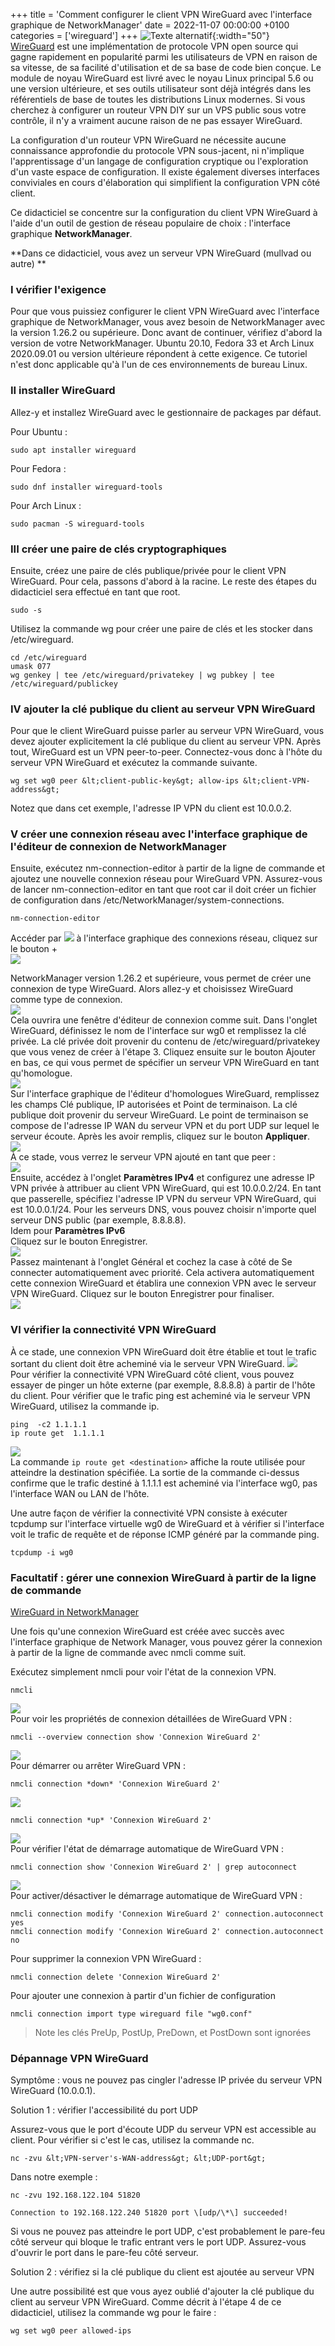 +++
title = 'Comment configurer le client VPN WireGuard avec l'interface graphique de NetworkManager'
date = 2022-11-07 00:00:00 +0100
categories = ['wireguard']
+++
![Texte alternatif](wireguard_icon.png){:width="50"}  
[WireGuard](https://www.xmodulo.com/wireguard.html) est une implémentation de protocole VPN open source qui gagne rapidement en popularité parmi les utilisateurs de VPN en raison de sa vitesse, de sa facilité d'utilisation et de sa base de code bien conçue. Le module de noyau WireGuard est livré avec le noyau Linux principal 5.6 ou une version ultérieure, et ses outils utilisateur sont déjà intégrés dans les référentiels de base de toutes les distributions Linux modernes. Si vous cherchez à configurer un routeur VPN DIY sur un VPS public sous votre contrôle, il n'y a vraiment aucune raison de ne pas essayer WireGuard.

La configuration d'un routeur VPN WireGuard ne nécessite aucune connaissance approfondie du protocole VPN sous-jacent, ni n'implique l'apprentissage d'un langage de configuration cryptique ou l'exploration d'un vaste espace de configuration. Il existe également diverses interfaces conviviales en cours d'élaboration qui simplifient la configuration VPN côté client.

Ce didacticiel se concentre sur la configuration du client VPN WireGuard à l'aide d'un outil de gestion de réseau populaire de choix : l'interface graphique **NetworkManager**.

**Dans ce didacticiel, vous avez un serveur VPN WireGuard (mullvad ou autre)  **

### I vérifier l'exigence

Pour que vous puissiez configurer le client VPN WireGuard avec l'interface graphique de NetworkManager, vous avez besoin de NetworkManager avec la version 1.26.2 ou supérieure. Donc avant de continuer, vérifiez d'abord la version de votre NetworkManager. Ubuntu 20.10, Fedora 33 et Arch Linux 2020.09.01 ou version ultérieure répondent à cette exigence. Ce tutoriel n'est donc applicable qu'à l'un de ces environnements de bureau Linux.

### II installer WireGuard

Allez-y et installez WireGuard avec le gestionnaire de packages par défaut.

Pour Ubuntu :

    sudo apt installer wireguard

Pour Fedora :

    sudo dnf installer wireguard-tools

Pour Arch Linux :

    sudo pacman -S wireguard-tools

### III créer une paire de clés cryptographiques

Ensuite, créez une paire de clés publique/privée pour le client VPN WireGuard. Pour cela, passons d'abord à la racine. Le reste des étapes du didacticiel sera effectué en tant que root.

    sudo -s

Utilisez la commande wg pour créer une paire de clés et les stocker dans /etc/wireguard.

    cd /etc/wireguard
    umask 077
    wg genkey | tee /etc/wireguard/privatekey | wg pubkey | tee /etc/wireguard/publickey

### IV ajouter la clé publique du client au serveur VPN WireGuard

Pour que le client WireGuard puisse parler au serveur VPN WireGuard, vous devez ajouter explicitement la clé publique du client au serveur VPN. Après tout, WireGuard est un VPN peer-to-peer. Connectez-vous donc à l'hôte du serveur VPN WireGuard et exécutez la commande suivante.

    wg set wg0 peer &lt;client-public-key&gt; allow-ips &lt;client-VPN-address&gt;

Notez que dans cet exemple, l'adresse IP VPN du client est 10.0.0.2.

### V créer une connexion réseau avec l'interface graphique de l'éditeur de connexion de NetworkManager

Ensuite, exécutez nm-connection-editor à partir de la ligne de commande et ajoutez une nouvelle connexion réseau pour WireGuard VPN. Assurez-vous de lancer nm-connection-editor en tant que root car il doit créer un fichier de configuration dans /etc/NetworkManager/system-connections.

    nm-connection-editor

Accéder par ![](nmwg001a.png) à l'interface graphique des connexions réseau, cliquez sur le bouton +  
![](nmwg001.png)  

NetworkManager version 1.26.2 et supérieure, vous permet de créer une connexion de type WireGuard. Alors allez-y et choisissez WireGuard comme type de connexion.  
![](nmwg002.png)  
Cela ouvrira une fenêtre d'éditeur de connexion comme suit. Dans l'onglet WireGuard, définissez le nom de l'interface sur wg0 et remplissez la clé privée. La clé privée doit provenir du contenu de /etc/wireguard/privatekey que vous venez de créer à l'étape 3. Cliquez ensuite sur le bouton Ajouter en bas, ce qui vous permet de spécifier un serveur VPN WireGuard en tant qu'homologue.  
![](nmwg003.png)  
Sur l'interface graphique de l'éditeur d'homologues WireGuard, remplissez les champs Clé publique, IP autorisées et Point de terminaison. La clé publique doit provenir du serveur WireGuard. Le point de terminaison se compose de l'adresse IP WAN du serveur VPN et du port UDP sur lequel le serveur écoute. Après les avoir remplis, cliquez sur le bouton **Appliquer**.  
![](nmwg004.png)  
À ce stade, vous verrez le serveur VPN ajouté en tant que peer :  
![](nmwg005.png)  
Ensuite, accédez à l'onglet **Paramètres IPv4** et configurez une adresse IP VPN privée à attribuer au client VPN WireGuard, qui est 10.0.0.2/24. En tant que passerelle, spécifiez l'adresse IP VPN du serveur VPN WireGuard, qui est 10.0.0.1/24. Pour les serveurs DNS, vous pouvez choisir n'importe quel serveur DNS public (par exemple, 8.8.8.8).   
Idem pour **Paramètres IPv6**  
Cliquez sur le bouton Enregistrer.  
![](nmwg006.png)  
Passez maintenant à l'onglet Général et cochez la case à côté de Se connecter automatiquement avec priorité. Cela activera automatiquement cette connexion WireGuard et établira une connexion VPN avec le serveur VPN WireGuard. Cliquez sur le bouton Enregistrer pour finaliser.  
![](nmwg007.png)  

### VI vérifier la connectivité VPN WireGuard

À ce stade, une connexion VPN WireGuard doit être établie et tout le trafic sortant du client doit être acheminé via le serveur VPN WireGuard.
![](nmwg008.png)  
Pour vérifier la connectivité VPN WireGuard côté client, vous pouvez essayer de pinger un hôte externe (par exemple, 8.8.8.8) à partir de l'hôte du client. Pour vérifier que le trafic ping est acheminé via le serveur VPN WireGuard, utilisez la commande ip.

    ping  -c2 1.1.1.1 
    ip route get  1.1.1.1 

![](nmwg009.png)   
La commande `ip route get <destination>` affiche la route utilisée pour atteindre la destination spécifiée. La sortie de la commande ci-dessus confirme que le trafic destiné à 1.1.1.1 est acheminé via l'interface wg0, pas l'interface WAN ou LAN de l'hôte.

Une autre façon de vérifier la connectivité VPN consiste à exécuter tcpdump sur l'interface virtuelle wg0 de WireGuard et à vérifier si l'interface voit le trafic de requête et de réponse ICMP généré par la commande ping.

    tcpdump -i wg0

### Facultatif : gérer une connexion WireGuard à partir de la ligne de commande

[WireGuard in NetworkManager](https://blogs.gnome.org/thaller/2019/03/15/wireguard-in-networkmanager/)

Une fois qu'une connexion WireGuard est créée avec succès avec l'interface graphique de Network Manager, vous pouvez gérer la connexion à partir de la ligne de commande avec nmcli comme suit.

Exécutez simplement nmcli pour voir l'état de la connexion VPN.

    nmcli

![](nmwg010.png)   
Pour voir les propriétés de connexion détaillées de WireGuard VPN :

    nmcli --overview connection show 'Connexion WireGuard 2'

![](nmwg011.png)   
Pour démarrer ou arrêter WireGuard VPN :

    nmcli connection *down* 'Connexion WireGuard 2'

![](nmwg012.png)   

    nmcli connection *up* 'Connexion WireGuard 2'

![](nmwg013.png)   
Pour vérifier l'état de démarrage automatique de WireGuard VPN :

    nmcli connection show 'Connexion WireGuard 2' | grep autoconnect

![](nmwg014.png)   
Pour activer/désactiver le démarrage automatique de WireGuard VPN :

    nmcli connection modify 'Connexion WireGuard 2' connection.autoconnect yes
    nmcli connection modify 'Connexion WireGuard 2' connection.autoconnect no

Pour supprimer la connexion VPN WireGuard :

    nmcli connection delete 'Connexion WireGuard 2'

Pour ajouter une connexion à partir d'un fichier de configuration

    nmcli connection import type wireguard file "wg0.conf"

>Note les clés PreUp, PostUp, PreDown, et PostDown sont ignorées

### Dépannage VPN WireGuard

Symptôme : vous ne pouvez pas cingler l'adresse IP privée du serveur VPN WireGuard (10.0.0.1).

Solution 1 : vérifier l'accessibilité du port UDP

Assurez-vous que le port d'écoute UDP du serveur VPN est accessible au client. Pour vérifier si c'est le cas, utilisez la commande nc.

    nc -zvu &lt;VPN-server's-WAN-address&gt; &lt;UDP-port&gt;

Dans notre exemple :

    nc -zvu 192.168.122.104 51820

    Connection to 192.168.122.240 51820 port \[udp/\*\] succeeded!

Si vous ne pouvez pas atteindre le port UDP, c'est probablement le pare-feu côté serveur qui bloque le trafic entrant vers le port UDP. Assurez-vous d'ouvrir le port dans le pare-feu côté serveur.

Solution 2 : vérifiez si la clé publique du client est ajoutée au serveur VPN

Une autre possibilité est que vous ayez oublié d'ajouter la clé publique du client au serveur VPN WireGuard. Comme décrit à l'étape 4 de ce didacticiel, utilisez la commande wg pour le faire :

    wg set wg0 peer allowed-ips

